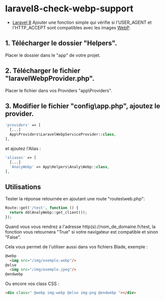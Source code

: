 # laravel8-check-webp-support
- [Laravel 8](https://laravel.com/docs/8.x/) 
Ajouter une fonction simple qui vérifie si l'USER_AGENT et l'HTTP_ACCEPT sont compatibles avec les images [WebP](https://developers.google.com/speed/webp).

## 1. Télécharger le dossier "Helpers".

Placer le dossier dans le "app" de votre projet.

## 2. Télécharger le fichier "laravelWebpProvider.php".

Placer le fichier dans vos Providers "app\Providers\".

## 3. Modifier le fichier "config\app.php", ajoutez le provider.
```php
'providers' => [
  [...]
  App\Providers\LaravelWebpServiceProvider::class,
],
```
et ajoutez l'Alias :
```php
'aliases' => [
  [...]
  'AnalyWebp' => App\Helpers\Analy\Webp::class,
],
```

## Utilisations

Tester la réponse retournée en ajoutant une route "routes\web.php":
```php
Route::get('/test', function () {
  return dd(AnalyWebp::get_client());
});
```
Quand vous vous rendrez a l'adresse http(s)://nom_de_domaine.fr/test, la fonction vous retournera "True" si votre navigateur est compatible et sinon "False".

Cela vous permet de l'utiliser aussi dans vos fichiers Blade, exemple :
```html
@webp
  <img src="/img/exemple.webp"/>
@else
  <img src="/img/exemple.jpeg"/>
@endwebp
```
Ou encore vos class CSS : 
```html
<div class=" @webp img-webp @else img-png @endwebp "></div>
```

